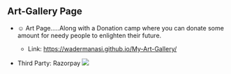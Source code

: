 ## Art-Gallery Page
- ☺️ Art Page.....Along with a Donation camp where you can donate some amount for needy people to enlighten their future.
  - Link: https://wadermanasi.github.io/My-Art-Gallery/
  
 - Third Party: Razorpay
![](1.png)
